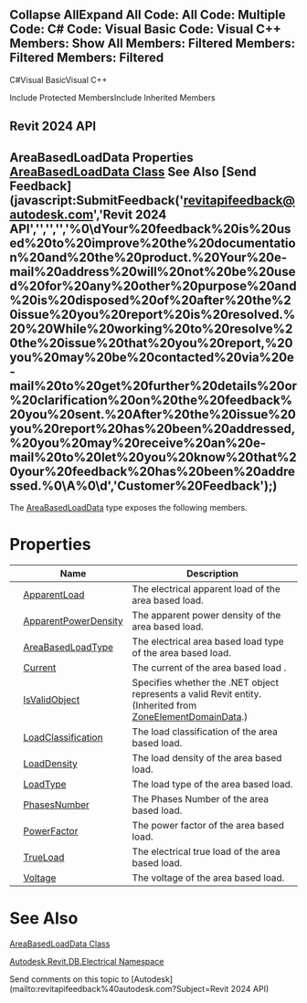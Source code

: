﻿

Collapse AllExpand All Code: All Code: Multiple Code: C# Code: Visual Basic Code: Visual C++  Members: Show All Members: Filtered Members: Filtered Members: Filtered   
---  
  
C#Visual BasicVisual C++

Include Protected MembersInclude Inherited Members

Revit 2024 API  
---  
AreaBasedLoadData Properties  
[AreaBasedLoadData Class](10433e6e-e655-db35-54a9-cc8034cff631.md) See Also [Send Feedback](javascript:SubmitFeedback\('revitapifeedback@autodesk.com','Revit 2024 API','','','','%0\\dYour%20feedback%20is%20used%20to%20improve%20the%20documentation%20and%20the%20product.%20Your%20e-mail%20address%20will%20not%20be%20used%20for%20any%20other%20purpose%20and%20is%20disposed%20of%20after%20the%20issue%20you%20report%20is%20resolved.%20%20While%20working%20to%20resolve%20the%20issue%20that%20you%20report,%20you%20may%20be%20contacted%20via%20e-mail%20to%20get%20further%20details%20or%20clarification%20on%20the%20feedback%20you%20sent.%20After%20the%20issue%20you%20report%20has%20been%20addressed,%20you%20may%20receive%20an%20e-mail%20to%20let%20you%20know%20that%20your%20feedback%20has%20been%20addressed.%0\\A%0\\d','Customer%20Feedback'\);)  
---  
  
The [AreaBasedLoadData](10433e6e-e655-db35-54a9-cc8034cff631.md) type exposes the following members.

# Properties

|  | Name | Description |
| --- | --- | --- |
|  | [ApparentLoad](0a538386-e10f-be9d-ba3b-c81093006256.md) | The electrical apparent load of the area based load. |
|  | [ApparentPowerDensity](9e9e00ea-bf84-cd96-ad93-16bc2fdb131e.md) | The apparent power density of the area based load. |
|  | [AreaBasedLoadType](e9f29bc9-9f9b-4c7f-579f-fc5b5516e369.md) | The electrical area based load type of the area based load. |
|  | [Current](6c5c66b9-1c18-a57f-4b71-9ed651834cba.md) | The current of the area based load . |
|  | [IsValidObject](48e0d8e9-5086-a3c9-10f2-0f22df50d878.md) | Specifies whether the .NET object represents a valid Revit entity.  (Inherited from [ZoneElementDomainData](4fd427fa-088d-0fd9-4046-2f8f82f8b1e2.md).) |
|  | [LoadClassification](2df5488b-0748-3c63-ba50-564bf3e9e4f1.md) | The load classification of the area based load. |
|  | [LoadDensity](a3d5e748-6a76-cf41-4ff9-8659be3aa0b6.md) | The load density of the area based load. |
|  | [LoadType](b79b90be-ee42-2617-20ea-88d665f40edb.md) | The load type of the area based load. |
|  | [PhasesNumber](d63e643c-917f-ca52-5d3a-af59cb7b5343.md) | The Phases Number of the area based load. |
|  | [PowerFactor](9f58cdb7-aabd-f11e-d56b-f01d0bed187f.md) | The power factor of the area based load. |
|  | [TrueLoad](29c9d52c-b0a7-22e8-0135-b3047d5901fc.md) | The electrical true load of the area based load. |
|  | [Voltage](8709fbe4-24ac-79b1-cd15-f3a96d511b6c.md) | The voltage of the area based load. |
  
# See Also

[AreaBasedLoadData Class](10433e6e-e655-db35-54a9-cc8034cff631.md)

[Autodesk.Revit.DB.Electrical Namespace](212a1314-7843-2c6c-3322-363127e4059f.md)

Send comments on this topic to [Autodesk](mailto:revitapifeedback%40autodesk.com?Subject=Revit 2024 API)